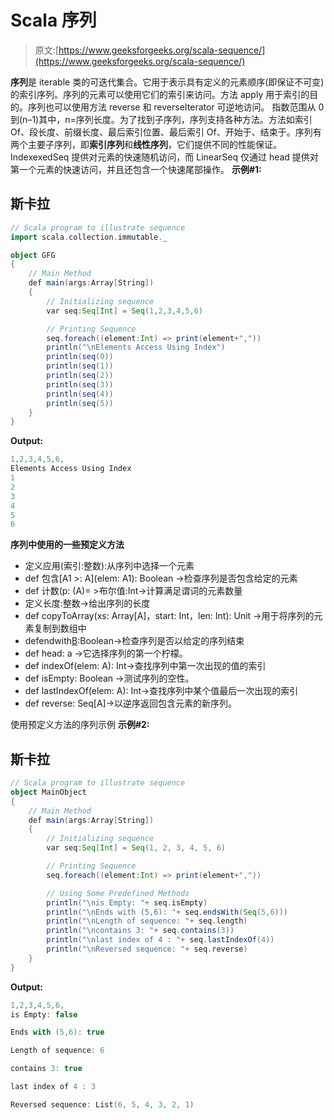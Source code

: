 # Scala 序列

> 原文:[https://www.geeksforgeeks.org/scala-sequence/](https://www.geeksforgeeks.org/scala-sequence/)

**序列**是 iterable 类的可迭代集合。它用于表示具有定义的元素顺序(即保证不可变)的索引序列。序列的元素可以使用它们的索引来访问。方法 apply 用于索引的目的。序列也可以使用方法 reverse 和 reverseIterator 可逆地访问。
指数范围从 0 到(n–1)其中，n=序列长度。为了找到子序列，序列支持各种方法。方法如索引 Of、段长度、前缀长度、最后索引位置、最后索引 Of、开始于、结束于。序列有两个主要子序列，即**索引序列**和**线性序列**，它们提供不同的性能保证。IndexexedSeq 提供对元素的快速随机访问，而 LinearSeq 仅通过 head 提供对第一个元素的快速访问，并且还包含一个快速尾部操作。
**示例#1:**

## 斯卡拉

```scala
// Scala program to illustrate sequence
import scala.collection.immutable._

object GFG
{
    // Main Method
    def main(args:Array[String])
    {
        // Initializing sequence
        var seq:Seq[Int] = Seq(1,2,3,4,5,6)

        // Printing Sequence
        seq.foreach((element:Int) => print(element+","))
        println("\nElements Access Using Index")
        println(seq(0))
        println(seq(1))
        println(seq(2))
        println(seq(3))
        println(seq(4))
        println(seq(5))
    }
}
```

**Output:** 

```scala
1,2,3,4,5,6,
Elements Access Using Index
1
2
3
4
5
6
```

**序列中使用的一些预定义方法**

*   定义应用(索引:整数):从序列中选择一个元素
*   def 包含[A1 >: A](elem: A1): Boolean ->检查序列是否包含给定的元素
*   def 计数(p: (A)= >布尔值:Int->计算满足谓词的元素数量
*   定义长度:整数->给出序列的长度
*   def copyToArray(xs: Array[A]，start: Int，len: Int): Unit ->用于将序列的元素复制到数组中
*   defendwith[B](the:geneq[B]):Boolean->检查序列是否以给定的序列结束
*   def head: a ->它选择序列的第一个柠檬。
*   def indexOf(elem: A): Int->查找序列中第一次出现的值的索引
*   def isEmpty: Boolean ->测试序列的空性。
*   def lastIndexOf(elem: A): Int->查找序列中某个值最后一次出现的索引
*   def reverse: Seq[A]->以逆序返回包含元素的新序列。

使用预定义方法的序列示例
**示例#2:**

## 斯卡拉

```scala
// Scala program to illustrate sequence
object MainObject
{
    // Main Method
    def main(args:Array[String])
    {
        // Initializing sequence
        var seq:Seq[Int] = Seq(1, 2, 3, 4, 5, 6)

        // Printing Sequence
        seq.foreach((element:Int) => print(element+","))

        // Using Some Predefined Methods
        println("\nis Empty: "+ seq.isEmpty)
        println("\nEnds with (5,6): "+ seq.endsWith(Seq(5,6)))
        println("\nLength of sequence: "+ seq.length)
        println("\ncontains 3: "+ seq.contains(3))
        println("\nlast index of 4 : "+ seq.lastIndexOf(4))
        println("\nReversed sequence: "+ seq.reverse)
    }
}
```

**Output:** 

```scala
1,2,3,4,5,6,
is Empty: false

Ends with (5,6): true

Length of sequence: 6

contains 3: true

last index of 4 : 3

Reversed sequence: List(6, 5, 4, 3, 2, 1)
```